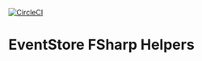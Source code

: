 [![CircleCI](https://circleci.com/gh/no1melman/EventStore/tree/main.svg?style=shield)](https://circleci.com/gh/no1melman/EventStore/tree/main)

# EventStore FSharp Helpers


